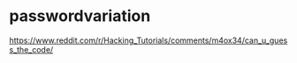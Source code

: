 # passwordvariation

https://www.reddit.com/r/Hacking_Tutorials/comments/m4ox34/can_u_guess_the_code/
